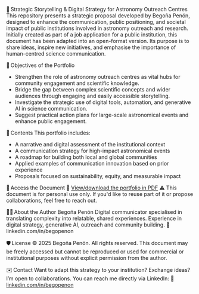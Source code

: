 🌌 Strategic Storytelling & Digital Strategy for Astronomy Outreach Centres
This repository presents a strategic proposal developed by Begoña Penón, designed
to enhance the communication, public positioning, and societal impact of public institutions
involved in astronomy outreach and research. Initially created as part of a job application for a public institution, 
this document has been adapted into an open-format version. Its purpose is to share ideas, 
inspire new initiatives, and emphasise the importance of human-centred science communication.

🎯 Objectives of the Portfolio
- Strengthen the role of astronomy outreach centres as vital hubs for community engagement and scientific knowledge.
- Bridge the gap between complex scientific concepts and wider audiences through engaging and easily accessible storytelling.
- Investigate the strategic use of digital tools, automation, and generative AI in science communication.
- Suggest practical action plans for large-scale astronomical events and enhance public engagement.

🧩 Contents
This portfolio includes:
- A narrative and digital assessment of the institutional context
- A communication strategy for high-impact astronomical events
- A roadmap for building both local and global communities
- Applied examples of communication innovation based on prior experience
- Proposals focused on sustainability, equity, and measurable impact

📄 Access the Document
🔗 [View/download the portfolio in PDF](./B_Penon_Portfolio_Astronomy_Outreach_2025_EN.pdf)
⚠️ This document is for personal use only.
If you'd like to reuse part of it or propose collaborations, feel free to reach out.


🧑‍🚀 About the Author
Begoña Penón
Digital communicator specialised in translating complexity into relatable, shared experiences.
Experience in digital strategy, generative AI, outreach and community building.
🔗 linkedin.com/in/begopenon

🛡️ License
© 2025 Begoña Penón. All rights reserved.
This document may be freely accessed but cannot be reproduced or used for commercial or institutional purposes without explicit permission from the author.

✉️ Contact
Want to adapt this strategy to your institution? Exchange ideas?
I’m open to collaborations.
You can reach me directly via LinkedIn:
🔗 [linkedin.com/in/begopenon](https://linkedin.com/in/begopenon)
